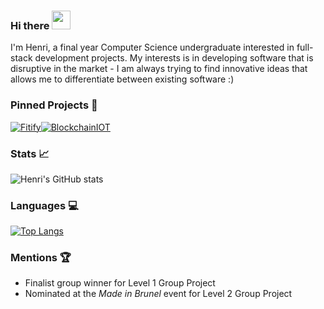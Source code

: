 ### Hi there <img src="https://raw.githubusercontent.com/MartinHeinz/MartinHeinz/master/wave.gif" width="30px">

I'm Henri, a final year Computer Science undergraduate interested in full-stack development projects. My interests is in developing software that is disruptive in the market - I am always trying to find innovative ideas that allows me to differentiate between existing software :)

### Pinned Projects 📌

[![Fitify](https://github-readme-stats.vercel.app/api/pin/?username=hkoci&repo=Fitify)](https://github.com/hkoci/Fitify)[![BlockchainIOT](https://github-readme-stats.vercel.app/api/pin/?username=hkoci&repo=BlockchainIOT)](https://github.com/hkoci/BlockchainIOT)

### Stats 📈

![Henri's GitHub stats](https://github-readme-stats.vercel.app/api?username=hkoci&count_private=true&show_icons=true&layout=compact&theme=vue) 

### Languages 💻

[![Top Langs](https://github-readme-stats.vercel.app/api/top-langs/?username=hkoci&layout=compact)](https://github.com/hkoci)

### Mentions 🏆

- Finalist group winner for Level 1 Group Project
- Nominated at the *Made in Brunel* event for Level 2 Group Project

